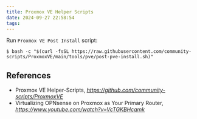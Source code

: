```yaml
---
title: Proxmox VE Helper Scripts
date: 2024-09-27 22:58:54
tags:
---
```


Run `Proxmox VE Post Install` script:

```
$ bash -c "$(curl -fsSL https://raw.githubusercontent.com/community-scripts/ProxmoxVE/main/tools/pve/post-pve-install.sh)"
```

References
----------

- Proxmox VE Helper-Scripts, _https://github.com/community-scripts/ProxmoxVE_
- Virtualizing OPNsense on Proxmox as Your Primary Router, _https://www.youtube.com/watch?v=VcTGKBHcqmk_
